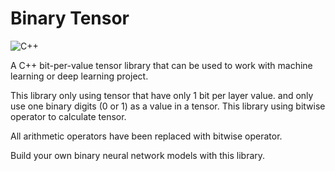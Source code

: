 # Binary Tensor

![C++](https://img.shields.io/badge/C%2B%2B-17-blue)

A C++ bit-per-value tensor library that can be used to work with machine learning or deep learning project.

This library only using tensor that have only 1 bit per layer value. and only use one binary digits (0 or 1) as a value in a tensor. This library using bitwise operator to calculate tensor.

All arithmetic operators have been replaced with bitwise operator.

Build your own binary neural network models with this library.
